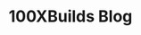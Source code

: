 ---
layout: "layouts/blog.njk"
title: "100XBuilds Blog"
des: "By fusing strategy & design we help our partners build their brands, drive business, & stand out from the noise in saturated markets! Follow our blog for the latest case studies and projects."
pagination:
  data: collections.blogpost
  size: 3
  alias: posts
---